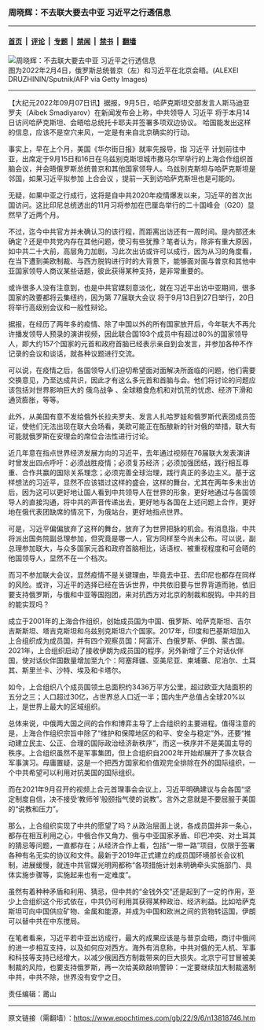 ### 周晓辉：不去联大要去中亚  习近平之行透信息

---

#### [首页](../../../..?n13818746) &nbsp;|&nbsp; [评论](../../../../../epoch-comment?n13818746) &nbsp;|&nbsp; [专题](../../../../../epoch-special?n13818746) &nbsp;|&nbsp; [禁闻](../../../../../epoch-news?n13818746) &nbsp;|&nbsp; [禁书](../../../../../books?n13818746) &nbsp;|&nbsp; [翻墙](https://github.com/gfw-breaker/nogfw/blob/master/README.md?n13818746)


<div><img alt="周晓辉：不去联大要去中亚  习近平之行透信息" class="attachment-djy_600_400 size-djy_600_400 wp-post-image" src="https://i.epochtimes.com/assets/uploads/2022/09/id13818783-GettyImages-1238176160-600x400.jpg"/>
<div class="caption">
 图为2022年2月4日，俄罗斯总统普京（左）和习近平在北京会晤。(ALEXEI DRUZHININ/Sputnik/AFP via Getty Images)
</div></div><hr/><div class="post_content" id="artbody" itemprop="articleBody">
 <!-- article content begin -->
 <p>
  【大纪元2022年09月07日讯】据报，9月5日，哈萨克斯坦交部发言人斯马迪亚罗夫（Aibek Smadiyarov）在新闻发布会上称，中共领导人
  <ok href="https://www.epochtimes.com/gb/tag/%E4%B9%A0%E8%BF%91%E5%B9%B3.html">
   习近平
  </ok>
  将于本月14日访问哈萨克斯坦、会晤哈总统托卡耶夫并签署多项双边协议。 哈国能发出这样的信息，应该不是空穴来风，一定是有来自北京确实的行动。
 </p>
 <p>
  事实上，早在上个月，美国《华尔街日报》就率先报导，指
  <ok href="https://www.epochtimes.com/gb/tag/%E4%B9%A0%E8%BF%91%E5%B9%B3.html">
   习近平
  </ok>
  计划前往中亚，出席定于9月15日和16日在乌兹别克斯坦城市撒马尔罕举行的上海合作组织首脑会议，并会晤俄罗斯总统普京和其他国家领导人。乌兹别克斯坦与哈萨克斯坦是邻国，如果习近平拟参加
  <ok href="https://www.epochtimes.com/gb/tag/%E4%B8%8A%E5%90%88%E4%BC%9A%E8%AE%AE.html">
   上合会议
  </ok>
  ，提前一天到访哈萨克斯坦也是可能的。
 </p>
 <p>
  无疑，如果中亚之行成行，这将是自中共2020年疫情爆发以来，习近平的首次出国访问。这比印尼总统透出的11月习将参加在巴厘岛举行的二十国峰会（G20）显然早了近两个月。
 </p>
 <p>
  不过，迄今中共官方并未确认习的该行程，而距离出访还有一周时间。是内部还未确定？还是中共党内存在其他问题，使习有些犹豫？笔者认为，除非有重大原因，如中共二十大前，高层角力加剧，习此次出访或许可以成行，因为从习的角度看，在当下遭到美欧制裁、与西方脱钩进行时的大背景下，能够面对面与普京和其他中亚国家领导人商议某些话题，彼此获得某种支持，是非常重要的。
 </p>
 <p>
  或许很多人没有注意到，也是中共官媒刻意淡化，就在习近平出访中亚期间，很多国家的政要都将云集纽约，因为第
  <ok href="https://www.epochtimes.com/gb/tag/77%E5%B1%8A%E8%81%94%E5%A4%A7%E4%BC%9A%E8%AE%AE.html">
   77届联大会议
  </ok>
  将于9月13日到27日举行，20日将举行高级别会议和一般性辩论。
 </p>
 <p>
  据报，在经历了两年多的疫情、除了中国以外的所有国家放开后，今年联大不再允许播发领导人预录的演讲视频，因此联合国193个成员中有超过80%的国家领导人，即大约157个国家的元首和政府首脑已经表示亲自到会发言，并参加各种不作记录的会议和谈话，就各种议题进行交流。
 </p>
 <p>
  可以说，在疫情之后，各国领导人们迫切希望面对面解决所面临的问题，他们需要交换意见，乃至达成共识，因此才有这么多元首和首脑与会。他们将讨论的问题应该包括对世界影响巨大的
  <ok href="https://www.epochtimes.com/gb/tag/%E4%BF%84%E4%B9%8C%E6%88%98%E4%BA%89.html">
   俄乌战争
  </ok>
  、全球粮食危机和对饥荒的忧虑、经济下滑和通货膨胀，等等。
 </p>
 <p>
  此外，从美国有意不发给俄外长拉夫罗夫、发言人扎哈罗娃和俄罗斯代表团成员签证，使他们无法出现在联大会场看，美欧可能正在酝酿新的针对俄的举措，联大有可能就俄罗斯在安理会的席位合法性进行讨论。
 </p>
 <p>
  近几年意在指点世界经济发展方向的习近平，去年通过视频在76届联大发表演讲时曾发出四点呼吁：必须战胜疫情；必须复苏经济；必须加强团结，践行相互尊重、合作共赢的国际关系理念；必须完善全球治理，践行真正的多边主义。基于这样想法的习近平，显然不应该错过这样的盛会，这样的舞台，尤其在两年多未出访后，因为这可以更好地让国人看到中共领导人在世界的形象，更好地通过与各国领导人的直接沟通，将中共的声音传递出去，更好地与各国在上述问题上合作，更好地在俄代表团缺席的情况下，为俄站台，更好地指点世界。
 </p>
 <p>
  可是，习近平偏偏放弃了这样的舞台，放弃了为世界把脉的机会。有消息指，中共将派出国务院副总理参加，但究竟是哪一人，官方同样至今尚未公布。可以说，副总理参加联大，与众多国家元首和政府首脑相比，话语权、被重视程度和可会晤的他国领导人，显然不在一个档次。
 </p>
 <p>
  而习不参加联大会议，显然疫情不是关键理由，毕竟去中亚、去印尼也都存在同样的风险。或许，习近平的选择已经在告诉世界，中共依旧要与世界背道而驰，依旧要支持俄罗斯，与俄和中亚等国抱团，来对抗西方对北京的制裁和脱钩。中共的目的能实现吗？
 </p>
 <p>
  成立于2001年的上海合作组织，创始成员国为中国、俄罗斯、哈萨克斯坦、吉尔吉斯斯坦、塔吉克斯坦和乌兹别克斯坦六个国家。2017年，印度和巴基斯坦加入上合组织成为成员国，并有四个观察员国：阿富汗、白俄罗斯、伊朗、蒙古国。2021年，上合组织启动了接收伊朗为成员国的程序，另外新增了三个对话伙伴国，使对话伙伴国数量增加至九个：阿塞拜疆、亚美尼亚、柬埔寨、尼泊尔、土耳其、斯里兰卡、沙特、埃及和卡塔尔。
 </p>
 <p>
  如今，上合组织八个成员国领土总面积约3436万平方公里，超过欧亚大陆面积的五分之三；人口超过30亿，占世界总人口近一半；国内生产总值占全球20%以上，是世界上最大的区域组织。
 </p>
 <p>
  总体来说，中俄两大国之间的合作和博弈主导了上合组织的主要进程。值得注意的是，上海合作组织宗旨中除了“维护和保障地区的和平、安全与稳定”外，还要“推动建立民主、公正、合理的国际政治经济新秩序”，而这一秩序并不是美国主导的秩序。上合组织虽然不是军事集团，但上合组织自2002年开始却展开了多次联合军事演习。毋庸置疑，这是一个把西方国家和价值观完全排除在外的国际组织，一个中共希望可以利用对抗美国的国际组织。
 </p>
 <p>
  而在2021年9月召开的视频上合元首理事会会议上，习近平明确建议与会各国“坚定制度自信，决不接受‘教师爷’般颐指气使的说教”。言外之意就是不要屈服于美国的“说教和压力”。
 </p>
 <p>
  那么，上合组织实现了中共的愿望了吗？从政治层面上说，各成员国并非一条心，都存在相互利用之心，中俄合作又角力、俄与中亚国家矛盾、印巴冲突、对土耳其的猜忌等问题，一直都存在；从经济合作上看，包括“一带一路”项目，仅限于签署各种有名无实的协议和文件。最新于2019年正式建立的成员国环境部长会议机制，进展缓慢，就连中共官媒光明网都称“各项措施计划未明确牵头实施部门、具体实施步骤等，实施起来也有一定难度”。
 </p>
 <p>
  虽然有着种种矛盾和利用、猜忌，但中共的“金钱外交”还是起到了一定的作用，至少上合组织这个形式依在，中共仍可利用其获得某种政治、经济利益。比如哈萨克斯坦可向中国供应矿物、金属和能源，并成为中国和欧洲之间的货物转运国，伊朗可以替中共在中东搅局。
 </p>
 <p>
  在笔者看来，习近平若中亚出访成行，最大的成果应该是与普京会晤，商讨中俄间的进一步相互支持，以及如何应对西方。海外有消息称，中共对俄的无人机、军事和科技等支持已经增大，以减少俄因西方制裁带来的巨大损失。北京宁可甘冒被美制裁的风险，也要支持俄罗斯，再一次给美欧敲响警钟：一定要继续加大制裁遏制中共，中共不除，世界没有安宁之日。
 </p>
 <p>
  责任编辑：莆山
 </p>
 <!-- article content end -->
 <div id="below_article_ad">
 </div>
</div>


---

原文链接（需翻墙）：https://www.epochtimes.com/gb/22/9/6/n13818746.htm